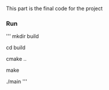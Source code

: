 This part is the final code for the project
### Run

'''
  mkdir build
  
  cd build
  
  cmake ..
  
  make
  
  ./main
  '''
